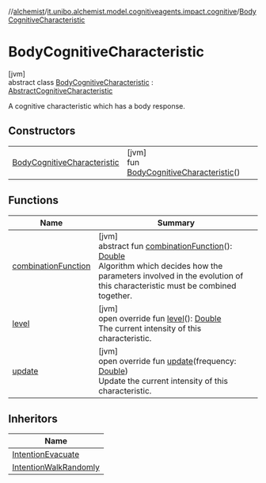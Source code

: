 //[alchemist](../../../index.md)/[it.unibo.alchemist.model.cognitiveagents.impact.cognitive](../index.md)/[BodyCognitiveCharacteristic](index.md)

# BodyCognitiveCharacteristic

[jvm]\
abstract class [BodyCognitiveCharacteristic](index.md) : [AbstractCognitiveCharacteristic](../-abstract-cognitive-characteristic/index.md)

A cognitive characteristic which has a body response.

## Constructors

| | |
|---|---|
| [BodyCognitiveCharacteristic](-body-cognitive-characteristic.md) | [jvm]<br>fun [BodyCognitiveCharacteristic](-body-cognitive-characteristic.md)() |

## Functions

| Name | Summary |
|---|---|
| [combinationFunction](../-abstract-cognitive-characteristic/combination-function.md) | [jvm]<br>abstract fun [combinationFunction](../-abstract-cognitive-characteristic/combination-function.md)(): [Double](https://kotlinlang.org/api/latest/jvm/stdlib/kotlin/-double/index.html)<br>Algorithm which decides how the parameters involved in the evolution of this characteristic must be combined together. |
| [level](../-abstract-cognitive-characteristic/level.md) | [jvm]<br>open override fun [level](../-abstract-cognitive-characteristic/level.md)(): [Double](https://kotlinlang.org/api/latest/jvm/stdlib/kotlin/-double/index.html)<br>The current intensity of this characteristic. |
| [update](update.md) | [jvm]<br>open override fun [update](update.md)(frequency: [Double](https://kotlinlang.org/api/latest/jvm/stdlib/kotlin/-double/index.html))<br>Update the current intensity of this characteristic. |

## Inheritors

| Name |
|---|
| [IntentionEvacuate](../-intention-evacuate/index.md) |
| [IntentionWalkRandomly](../-intention-walk-randomly/index.md) |
